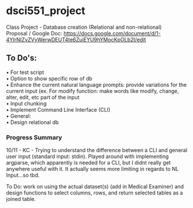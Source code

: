 # dsci551_project
Class Project - Database creation (Relational and non-relational)  
Proposal / Google Doc: https://docs.google.com/document/d/1-4YIrNIZvZVyWerwDEUT4te6ZujEYU9hYMocKpOLb2I/edit

## To Do's:
• For test script  
  • Option to show specific row of db  
	• Enhance the current natural language prompts: provide variations for the current input (ex. For modify function: make words like modify, change, alter, edit, etc part of the input  
	• Input chunking  
  • Implement Command Line Interface (CLI)  
• General:  
  • Design relational db   

### Progress Summary  
10/11 - KC - Trying to understand the difference between a CLI and general user input (standard input: stdin). Played around with implementing argparse, which apparently is needed for a CLI, but I didnt really get anywhere useful with it. It actually seems more limiting in regards to NL Input...so tbd. 

To Do: work on using the actual dataset(s) (add in Medical Examiner) and design functions to select columns, rows, and return selected tables as a joined table.

